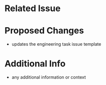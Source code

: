 # Related Issue


# Proposed Changes
- updates the engineering task issue template


# Additional Info
- any additional information or context

